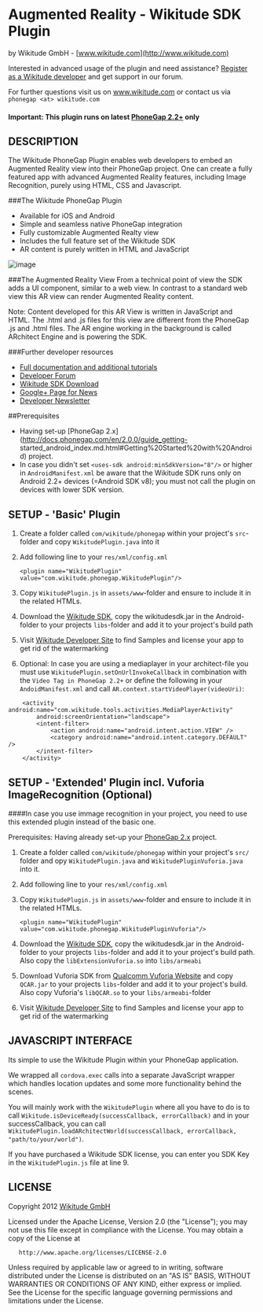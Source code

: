 # Augmented Reality - Wikitude SDK Plugin
by Wikitude GmbH - [www.wikitude.com](http://www.wikitude.com)

Interested in advanced usage of the plugin and need assistance? 
[Register as a Wikitude developer](http://developer.wikitude.com) and get support in our forum.

For further questions visit us on www.wikitude.com or contact us via `phonegap <at> wikitude.com`

#### Important: This plugin runs on latest [PhoneGap 2.2+](http://docs.phonegap.com/index.html) only


## DESCRIPTION 


The Wikitude PhoneGap Plugin enables web developers to embed an Augmented Reality view into their PhoneGap project. One can create a fully featured app with advanced Augmented Reality features, including Image Recognition, purely using HTML, CSS and Javascript.

###The Wikitude PhoneGap Plugin

* Available for iOS and Android
* Simple and seamless native PhoneGap integration
* Fully customizable Augmented Realty view
* Includes the full feature set of the Wikitude SDK
* AR content is purely written in HTML and JavaScript

![image](http://www.wikitude.com/wp-content/uploads/2012/12/Plugin_Phonegap.png)

###The Augmented Reality View
From a technical point of view the SDK adds a UI component, similar to a web view. In contrast to a standard web view this AR view can render Augmented Reality content.

Note: Content developed for this AR View is written in JavaScript and HTML. The .html and .js files for this view are different from the PhoneGap .js and .html files. The AR engine working in the background is called ARchitect Engine and is powering the SDK.

###Further developer resources
* [Full documentation and additional tutorials](http://forum.wikitude.com/documentation)
* [Developer Forum](http://forum.wikitude.com/home)
* [Wikitude SDK Download](http://forum.wikitude.com/download)
* [Google+ Page for News](https://plus.google.com/u/0/103004921345651739447/posts)
* [Developer Newsletter](http://www.wikitude.com/developer/newsletter)



##Prerequisites
* Having set-up [PhoneGap 2.x](http://docs.phonegap.com/en/2.0.0/guide_getting-
	started_android_index.md.html#Getting%20Started%20with%20Android) project.
* In case you didn't set `<uses-sdk android:minSdkVersion="8"/>` or higher in `AndroidManifest.xml` be aware that the Wikitude SDK runs only on Android 2.2+ devices (=Android SDK v8); you must not call the plugin on devices with lower SDK version.

## SETUP - 'Basic' Plugin


1. Create a folder called `com/wikitude/phonegap` within your project's `src`- folder and copy `WikitudePlugin.java` into it

2. Add following line to your `res/xml/config.xml`

    `<plugin name="WikitudePlugin" value="com.wikitude.phonegap.WikitudePlugin"/>`
    
3. Copy `WikitudePlugin.js` in `assets/www`-folder and ensure to include it in the related HTMLs.
    
        
4. Download the [Wikitude SDK](http://www.wikitude.com), copy the wikitudesdk.jar in the Android-folder to your projects `libs`-folder and add it to your project's build path
 
5. Visit [Wikitude Developer Site](http://developer.wikitude.com) to find Samples and license your app to get rid of the watermarking 

6. Optional: In case you are using a mediaplayer in your architect-file you must  use `WikitudePlugin.setOnUrlInvokeCallback` in combination with the `Video Tag in PhoneGap 2.2+` or define the following in your `AndoidManifest.xml` and call `AR.context.startVideoPlayer(videoUri)`:

<!-- launch mediaplayer in architect -->
		<activity android:name="com.wikitude.tools.activities.MediaPlayerActivity"
			android:screenOrientation="landscape">
			<intent-filter>
				<action android:name="android.intent.action.VIEW" />
				<category android:name="android.intent.category.DEFAULT" />
			</intent-filter>
		</activity> 




## SETUP - 'Extended' Plugin incl. Vuforia ImageRecognition (Optional)

####In case you use immage recognition in your project, you need to use this extended plugin instead of the basic one.

Prerequisites: Having already set-up your [PhoneGap 2.x](http://docs.phonegap.com/guide_getting-started_index.md.html) project.

1. Create a folder called `com/wikitude/phonegap` within your project's `src/` folder and opy `WikitudePlugin.java` and `WikitudePluginVuforia.java` into it.

2. Add following line to your `res/xml/config.xml`

3. Copy `WikitudePlugin.js` in `assets/www`-folder and ensure to include it in the related HTMLs.

	`<plugin name="WikitudePlugin" value="com.wikitude.phonegap.WikitudePluginVuforia"/>`
4. Download the [Wikitude SDK](http://www.wikitude.com), copy the wikitudesdk.jar in the Android-folder to your projects `libs`-folder and add it to your project's build path. Also copy the `libExtensionVuforia.so` into `libs/armeabi`

5.  Download Vuforia SDK from [Qualcomm Vuforia Website](https://developer.vuforia.com/) and copy `QCAR.jar` to your projects `libs`-folder and add it to your project's build. Also copy Vuforia's `libQCAR.so`  to your `libs/armeabi`-folder

6. Visit [Wikitude Developer Site](http://developer.wikitude.com) to find Samples and license your app to get rid of the watermarking

## JAVASCRIPT INTERFACE
	
Its simple to use the Wikitude Plugin within your PhoneGap application.

We wrapped all ``` cordova.exec	``` calls into a separate JavaScript wrapper which handles location updates and some more functionality behind the scenes.

You will mainly work with the ``` WikitudePlugin ``` where all you have to do is to call ```Wikitude.isDeviceReady(successCallback, errorCallback)``` and in your successCallback, you can call ```WikitudePlugin.loadARchitectWorld(successCallback, errorCallback, "path/to/your/world")```.


If you have purchased a Wikitude SDK license, you can enter you SDK Key in the ```WikitudePlugin.js``` file at line 9.     


## LICENSE

   Copyright 2012 [Wikitude GmbH ](http://www.wikitude.com)

   Licensed under the Apache License, Version 2.0 (the "License");
   you may not use this file except in compliance with the License.
   You may obtain a copy of the License at

       http://www.apache.org/licenses/LICENSE-2.0

   Unless required by applicable law or agreed to in writing, software
   distributed under the License is distributed on an "AS IS" BASIS,
   WITHOUT WARRANTIES OR CONDITIONS OF ANY KIND, either express or implied.
   See the License for the specific language governing permissions and
   limitations under the License.
   

